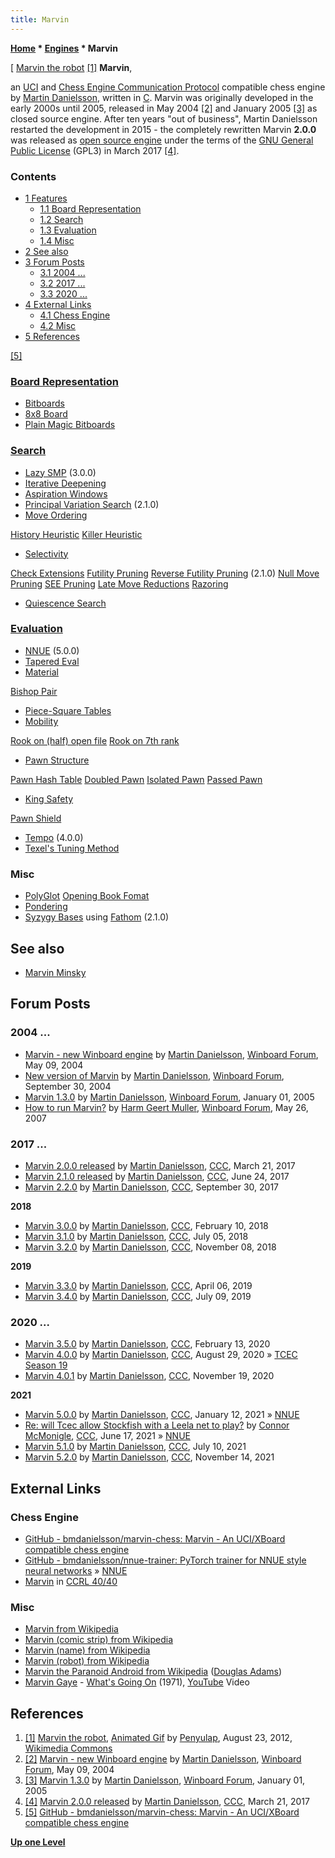 ```yaml
---
title: Marvin
---
```

**[Home](Home "Home") \* [Engines](Engines "Engines") \* Marvin**



[ [Marvin the robot](https://en.wikipedia.org/wiki/Marvin_the_Paranoid_Android) <a id="cite-note-1" href="#cite-ref-1">[1]</a>
**Marvin**,  

an [UCI](UCI "UCI") and [Chess Engine Communication Protocol](Chess_Engine_Communication_Protocol "Chess Engine Communication Protocol") compatible chess engine by [Martin Danielsson](Martin_Danielsson "Martin Danielsson"), written in [C](C "C"). 
Marvin was originally developed in the early 2000s until 2005, released in May 2004 <a id="cite-note-2" href="#cite-ref-2">[2]</a> and January 2005 <a id="cite-note-3" href="#cite-ref-3">[3]</a> as closed source engine. 
After ten years "out of business", Martin Danielsson restarted the development in 2015 - the completely rewritten Marvin **2.0.0** was released as [open source engine](Category:Open_Source "Category:Open Source") under the terms of the [GNU General Public License](Free_Software_Foundation#GPL "Free Software Foundation") (GPL3) in March 2017 <a id="cite-note-4" href="#cite-ref-4">[4]</a>.



### Contents


* [1 Features](#features)
	+ [1.1 Board Representation](#board-representation)
	+ [1.2 Search](#search)
	+ [1.3 Evaluation](#evaluation)
	+ [1.4 Misc](#misc)
* [2 See also](#see-also)
* [3 Forum Posts](#forum-posts)
	+ [3.1 2004 ...](#2004-...)
	+ [3.2 2017 ...](#2017-...)
	+ [3.3 2020 ...](#2020-...)
* [4 External Links](#external-links)
	+ [4.1 Chess Engine](#chess-engine)
	+ [4.2 Misc](#misc-2)
* [5 References](#references)






<a id="cite-note-5" href="#cite-ref-5">[5]</a>



### [Board Representation](Board_Representation "Board Representation")


* [Bitboards](Bitboards "Bitboards")
* [8x8 Board](8x8_Board "8x8 Board")
* [Plain Magic Bitboards](Magic_Bitboards#Plain "Magic Bitboards")


### [Search](Search "Search")


* [Lazy SMP](Lazy_SMP "Lazy SMP") (3.0.0)
* [Iterative Deepening](Iterative_Deepening "Iterative Deepening")
* [Aspiration Windows](Aspiration_Windows "Aspiration Windows")
* [Principal Variation Search](Principal_Variation_Search "Principal Variation Search") (2.1.0)
* [Move Ordering](Move_Ordering "Move Ordering")


 [History Heuristic](History_Heuristic "History Heuristic")
 [Killer Heuristic](Killer_Heuristic "Killer Heuristic")
* [Selectivity](Selectivity "Selectivity")


 [Check Extensions](Check_Extensions "Check Extensions")
 [Futility Pruning](Futility_Pruning "Futility Pruning")
 [Reverse Futility Pruning](Reverse_Futility_Pruning "Reverse Futility Pruning") (2.1.0)
 [Null Move Pruning](Null_Move_Pruning "Null Move Pruning")
 [SEE Pruning](Static_Exchange_Evaluation "Static Exchange Evaluation")
 [Late Move Reductions](Late_Move_Reductions "Late Move Reductions")
 [Razoring](Razoring "Razoring")
* [Quiescence Search](Quiescence_Search "Quiescence Search")


### [Evaluation](Evaluation "Evaluation")


* [NNUE](NNUE "NNUE") (5.0.0)
* [Tapered Eval](Tapered_Eval "Tapered Eval")
* [Material](Material "Material")


 [Bishop Pair](Bishop_Pair "Bishop Pair")
* [Piece-Square Tables](Piece-Square_Tables "Piece-Square Tables")
* [Mobility](Mobility "Mobility")


 [Rook on (half) open file](Rook_on_Open_File "Rook on Open File")
 [Rook on 7th rank](Rook_on_Seventh "Rook on Seventh")
* [Pawn Structure](Pawn_Structure "Pawn Structure")


 [Pawn Hash Table](Pawn_Hash_Table "Pawn Hash Table")
 [Doubled Pawn](Doubled_Pawn "Doubled Pawn")
 [Isolated Pawn](Isolated_Pawn "Isolated Pawn")
 [Passed Pawn](Passed_Pawn "Passed Pawn")
* [King Safety](King_Safety "King Safety")


 [Pawn Shield](King_Safety#PawnShield "King Safety")
* [Tempo](Tempo "Tempo") (4.0.0)
* [Texel's Tuning Method](Texel%27s_Tuning_Method "Texel's Tuning Method")


### Misc


* [PolyGlot](PolyGlot "PolyGlot") [Opening Book Fomat](Opening_Book "Opening Book")
* [Pondering](Pondering "Pondering")
* [Syzygy Bases](Syzygy_Bases "Syzygy Bases") using [Fathom](Syzygy_Bases#Fathom "Syzygy Bases") (2.1.0)


## See also


* [Marvin Minsky](Marvin_Minsky "Marvin Minsky")


## Forum Posts


### 2004 ...


* [Marvin - new Winboard engine](http://www.open-aurec.com/wbforum/viewtopic.php?f=18&t=47529&p=179735) by [Martin Danielsson](Martin_Danielsson "Martin Danielsson"), [Winboard Forum](Computer_Chess_Forums "Computer Chess Forums"), May 09, 2004
* [New version of Marvin](http://www.open-aurec.com/wbforum/viewtopic.php?f=2&t=92&p=207) by [Martin Danielsson](Martin_Danielsson "Martin Danielsson"), [Winboard Forum](Computer_Chess_Forums "Computer Chess Forums"), September 30, 2004
* [Marvin 1.3.0](http://www.open-aurec.com/wbforum/viewtopic.php?f=2&t=1212&p=5492) by [Martin Danielsson](Martin_Danielsson "Martin Danielsson"), [Winboard Forum](Computer_Chess_Forums "Computer Chess Forums"), January 01, 2005
* [How to run Marvin?](http://www.open-aurec.com/wbforum/viewtopic.php?f=2&t=6515&p=30603) by [Harm Geert Muller](Harm_Geert_Muller "Harm Geert Muller"), [Winboard Forum](Computer_Chess_Forums "Computer Chess Forums"), May 26, 2007


### 2017 ...


* [Marvin 2.0.0 released](http://www.talkchess.com/forum/viewtopic.php?t=63518) by [Martin Danielsson](Martin_Danielsson "Martin Danielsson"), [CCC](CCC "CCC"), March 21, 2017
* [Marvin 2.1.0 released](http://www.talkchess.com/forum/viewtopic.php?t=64395) by [Martin Danielsson](Martin_Danielsson "Martin Danielsson"), [CCC](CCC "CCC"), June 24, 2017
* [Marvin 2.2.0](http://www.talkchess.com/forum/viewtopic.php?t=65334) by [Martin Danielsson](Martin_Danielsson "Martin Danielsson"), [CCC](CCC "CCC"), September 30, 2017


**2018**



* [Marvin 3.0.0](http://www.talkchess.com/forum/viewtopic.php?t=66555) by [Martin Danielsson](Martin_Danielsson "Martin Danielsson"), [CCC](CCC "CCC"), February 10, 2018
* [Marvin 3.1.0](http://www.talkchess.com/forum3/viewtopic.php?f=2&t=67910) by [Martin Danielsson](Martin_Danielsson "Martin Danielsson"), [CCC](CCC "CCC"), July 05, 2018
* [Marvin 3.2.0](http://www.talkchess.com/forum3/viewtopic.php?f=2&t=68870) by [Martin Danielsson](Martin_Danielsson "Martin Danielsson"), [CCC](CCC "CCC"), November 08, 2018


**2019**



* [Marvin 3.3.0](http://www.talkchess.com/forum3/viewtopic.php?f=2&t=70428) by [Martin Danielsson](Martin_Danielsson "Martin Danielsson"), [CCC](CCC "CCC"), April 06, 2019
* [Marvin 3.4.0](http://www.talkchess.com/forum3/viewtopic.php?f=2&t=71240) by [Martin Danielsson](Martin_Danielsson "Martin Danielsson"), [CCC](CCC "CCC"), July 09, 2019


### 2020 ...


* [Marvin 3.5.0](http://www.talkchess.com/forum3/viewtopic.php?f=2&t=73077) by [Martin Danielsson](Martin_Danielsson "Martin Danielsson"), [CCC](CCC "CCC"), February 13, 2020
* [Marvin 4.0.0](http://www.talkchess.com/forum3/viewtopic.php?f=2&t=74921) by [Martin Danielsson](Martin_Danielsson "Martin Danielsson"), [CCC](CCC "CCC"), August 29, 2020 » [TCEC Season 19](TCEC_Season_19 "TCEC Season 19")
* [Marvin 4.0.1](http://www.talkchess.com/forum3/viewtopic.php?f=2&t=75872) by [Martin Danielsson](Martin_Danielsson "Martin Danielsson"), [CCC](CCC "CCC"), November 19, 2020


**2021**



* [Marvin 5.0.0](http://www.talkchess.com/forum3/viewtopic.php?f=2&t=76290) by [Martin Danielsson](Martin_Danielsson "Martin Danielsson"), [CCC](CCC "CCC"), January 12, 2021 » [NNUE](NNUE "NNUE")
* [Re: will Tcec allow Stockfish with a Leela net to play?](http://www.talkchess.com/forum3/viewtopic.php?f=2&t=77503&start=55) by [Connor McMonigle](Connor_McMonigle "Connor McMonigle"), [CCC](CCC "CCC"), June 17, 2021 » [NNUE](NNUE "NNUE")
* [Marvin 5.1.0](http://www.talkchess.com/forum3/viewtopic.php?f=2&t=77690) by [Martin Danielsson](Martin_Danielsson "Martin Danielsson"), [CCC](CCC "CCC"), July 10, 2021
* [Marvin 5.2.0](https://www.talkchess.com/forum3/viewtopic.php?f=2&t=78661) by [Martin Danielsson](Martin_Danielsson "Martin Danielsson"), [CCC](CCC "CCC"), November 14, 2021


## External Links


### Chess Engine


* [GitHub - bmdanielsson/marvin-chess: Marvin - An UCI/XBoard compatible chess engine](https://github.com/bmdanielsson/marvin-chess)
* [GitHub - bmdanielsson/nnue-trainer: PyTorch trainer for NNUE style neural networks](https://github.com/bmdanielsson/nnue-trainer) » [NNUE](NNUE "NNUE")
* [Marvin](http://ccrl.chessdom.com/ccrl/4040/cgi/compare_engines.cgi?family=Marvin&print=Rating+list&print=Results+table&print=LOS+table&print=Ponder+hit+table&print=Eval+difference+table&print=Comopp+gamenum+table&print=Overlap+table&print=Score+with+common+opponents) in [CCRL 40/40](CCRL "CCRL")


### Misc


* [Marvin from Wikipedia](https://en.wikipedia.org/wiki/Marvin)
* [Marvin (comic strip) from Wikipedia](https://en.wikipedia.org/wiki/Marvin_(comic_strip))
* [Marvin (name) from Wikipedia](https://en.wikipedia.org/wiki/Marvin_(name))
* [Marvin (robot) from Wikipedia](https://en.wikipedia.org/wiki/Marvin_(robot))
* [Marvin the Paranoid Android from Wikipedia](https://en.wikipedia.org/wiki/Marvin_the_Paranoid_Android) ([Douglas Adams](Category:Douglas_Adams "Category:Douglas Adams"))
* [Marvin Gaye](https://en.wikipedia.org/wiki/Marvin_Gaye) - [What's Going On](https://en.wikipedia.org/wiki/What%27s_Going_On_(Marvin_Gaye_song)) (1971), [YouTube](https://en.wikipedia.org/wiki/YouTube) Video


 
## References


1. <a id="cite-ref-1" href="#cite-note-1">[1]</a> [Marvin the robot](https://en.wikipedia.org/wiki/Marvin_the_Paranoid_Android), [Animated Gif](https://commons.wikimedia.org/wiki/File:Marvin_the_robot_is_disappointed.gif) by [Penyulap](https://commons.wikimedia.org/wiki/User:Penyulap), August 23, 2012, [Wikimedia Commons](https://en.wikipedia.org/wiki/Wikimedia_Commons)
2. <a id="cite-ref-2" href="#cite-note-2">[2]</a> [Marvin - new Winboard engine](http://www.open-aurec.com/wbforum/viewtopic.php?f=18&t=47529&p=179735) by [Martin Danielsson](Martin_Danielsson "Martin Danielsson"), [Winboard Forum](Computer_Chess_Forums "Computer Chess Forums"), May 09, 2004
3. <a id="cite-ref-3" href="#cite-note-3">[3]</a> [Marvin 1.3.0](http://www.open-aurec.com/wbforum/viewtopic.php?f=2&t=1212&p=5492) by [Martin Danielsson](Martin_Danielsson "Martin Danielsson"), [Winboard Forum](Computer_Chess_Forums "Computer Chess Forums"), January 01, 2005
4. <a id="cite-ref-4" href="#cite-note-4">[4]</a> [Marvin 2.0.0 released](http://www.talkchess.com/forum/viewtopic.php?t=63518) by [Martin Danielsson](Martin_Danielsson "Martin Danielsson"), [CCC](CCC "CCC"), March 21, 2017
5. <a id="cite-ref-5" href="#cite-note-5">[5]</a> [GitHub - bmdanielsson/marvin-chess: Marvin - An UCI/XBoard compatible chess engine](https://github.com/bmdanielsson/marvin-chess)

**[Up one Level](Engines "Engines")**







 
